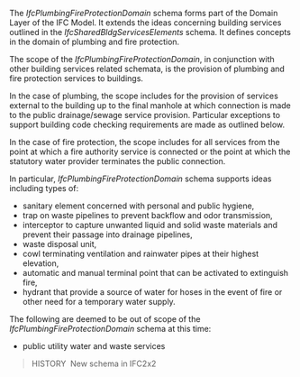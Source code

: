 ﻿The _IfcPlumbingFireProtectionDomain_ schema forms part of the Domain Layer of the IFC Model. It extends the ideas concerning building services outlined in the _IfcSharedBldgServicesElements_ schema. It defines concepts in the domain of plumbing and fire protection.

The scope of the _IfcPlumbingFireProtectionDomain_, in conjunction with other building services related schemata, is the provision of plumbing and fire protection services to buildings.

In the case of plumbing, the scope includes for the provision of services external to the building up to the final manhole at which connection is made to the public drainage/sewage service provision. Particular exceptions to support building code checking requirements are made as outlined below.

In the case of fire protection, the scope includes for all services from the point at which a fire authority service is connected or the point at which the statutory water provider terminates the public connection.

In particular, _IfcPlumbingFireProtectionDomain_ schema supports ideas including types of:

* sanitary element concerned with personal and public hygiene,
* trap on waste pipelines to prevent backflow and odor transmission,
* interceptor to capture unwanted liquid and solid waste materials and prevent their passage into drainage pipelines,
* waste disposal unit,
* cowl terminating ventilation and rainwater pipes at their highest elevation,
* automatic and manual terminal point that can be activated to extinguish fire,
* hydrant that provide a source of water for hoses in the event of fire or other need for a temporary water supply.

The following are deemed to be out of scope of the _IfcPlumbingFireProtectionDomain_ schema at this time:

* public utility water and waste services

> HISTORY&nbsp; New schema in IFC2x2